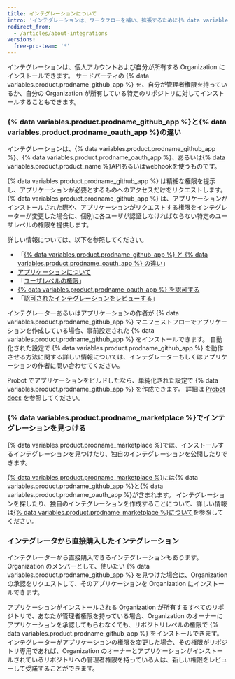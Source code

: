 ```yaml
---
title: インテグレーションについて
intro: 'インテグレーションは、ワークフローを補い、拡張するために{% data variables.product.product_name %}と接続されるツールとサービスです。'
redirect_from:
  - /articles/about-integrations
versions:
  free-pro-team: '*'
---
```


インテグレーションは、個人アカウントおよび自分が所有する Organization にインストールできます。 サードパーティの {% data variables.product.prodname_github_app %} を、自分が管理者権限を持っているか、自分の Organization が所有している特定のリポジトリに対してインストールすることもできます。

### {% data variables.product.prodname_github_app %}と{% data variables.product.prodname_oauth_app %}の違い

インテグレーションは、{% data variables.product.prodname_github_app %}、{% data variables.product.prodname_oauth_app %}、あるいは{% data variables.product.product_name %}APIあるいはwebhookを使うものです。

{% data variables.product.prodname_github_app %} は精細な権限を提示し、アプリケーションが必要とするものへのアクセスだけをリクエストします。 {% data variables.product.prodname_github_app %} は、アプリケーションがインストールされた際や、アプリケーションがリクエストする権限をインテグレーターが変更した場合に、個別に各ユーザが認証しなければならない特定のユーザレベルの権限を提供します。

詳しい情報については、以下を参照してください。
- 「[{% data variables.product.prodname_github_app %} と {% data variables.product.prodname_oauth_app %} の違い](/apps/differences-between-apps/)」
- [アプリケーションについて](/apps/about-apps/)
- 「[ユーザレベルの権限](/apps/building-github-apps/identifying-and-authorizing-users-for-github-apps/#user-level-permissions)」
- [{% data variables.product.prodname_oauth_app %} を認可する](/articles/authorizing-oauth-apps/)
- 「[認可されたインテグレーションをレビューする](/articles/reviewing-your-authorized-integrations)」

インテグレーターあるいはアプリケーションの作者が {% data variables.product.prodname_github_app %} マニフェストフローでアプリケーションを作成している場合、事前設定された {% data variables.product.prodname_github_app %} をインストールできます。 自動化された設定で {% data variables.product.prodname_github_app %} を動作させる方法に関する詳しい情報については、インテグレーターもしくはアプリケーションの作者に問い合わせてください。

Probot でアプリケーションをビルドしたなら、単純化された設定で {% data variables.product.prodname_github_app %} を作成できます。 詳細は [Probot docs](https://probot.github.io/docs/) を参照してください。

### {% data variables.product.prodname_marketplace %}でインテグレーションを見つける

{% data variables.product.prodname_marketplace %}では、インストールするインテグレーションを見つけたり、独自のインテグレーションを公開したりできます。

[{% data variables.product.prodname_marketplace %}](https://github.com/marketplace)には{% data variables.product.prodname_github_app %}と{% data variables.product.prodname_oauth_app %}が含まれます。 インテグレーションを探したり、独自のインテグレーションを作成することについて、詳しい情報は[{% data variables.product.prodname_marketplace %}について](/articles/about-github-marketplace)を参照してください。

### インテグレータから直接購入したインテグレーション

インテグレーターから直接購入できるインテグレーションもあります。 Organization のメンバーとして、使いたい {% data variables.product.prodname_github_app %} を見つけた場合は、Organization の承認をリクエストして、そのアプリケーションを Organization にインストールできます。

アプリケーションがインストールされる Organization が所有するすべてのリポジトリで、あなたが管理者権限を持っている場合、Organization のオーナーにアプリケーションを承認してもらわなくても、リポジトリレベルの権限で {% data variables.product.prodname_github_app %} をインストールできます。 インテグレーターがアプリケーションの権限を変更した場合、その権限がリポジトリ専用であれば、Organization のオーナーとアプリケーションがインストールされているリポジトリへの管理者権限を持っている人は、新しい権限をレビューして受諾することができます。

